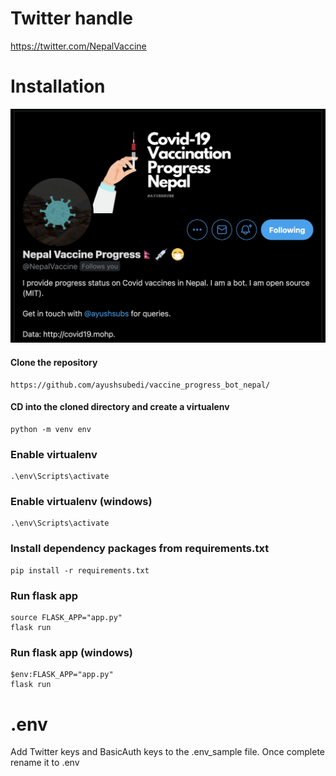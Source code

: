 # Twitter handle
https://twitter.com/NepalVaccine

# Installation

![](https://github.com/ayushsubedi/vaccine_progress_bot/blob/main/display.png)

#### Clone the repository

```
https://github.com/ayushsubedi/vaccine_progress_bot_nepal/
```


#### CD into the cloned directory and create a virtualenv

```
python -m venv env
```


### Enable virtualenv

```
.\env\Scripts\activate
```


### Enable virtualenv (windows)

```
.\env\Scripts\activate
```

### Install dependency packages from requirements.txt

```
pip install -r requirements.txt
```

### Run flask app
```
source FLASK_APP="app.py"
flask run
```

### Run flask app (windows)
```
$env:FLASK_APP="app.py"
flask run
```

# .env

Add Twitter keys and BasicAuth keys to the .env_sample file. Once complete rename it to .env
